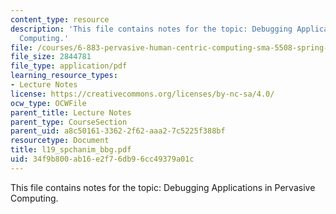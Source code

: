 ```yaml
---
content_type: resource
description: 'This file contains notes for the topic: Debugging Applications in Pervasive
  Computing.'
file: /courses/6-883-pervasive-human-centric-computing-sma-5508-spring-2006/34f9b800ab16e2f76db96cc49379a01c_l19_spchanim_bbg.pdf
file_size: 2844781
file_type: application/pdf
learning_resource_types:
- Lecture Notes
license: https://creativecommons.org/licenses/by-nc-sa/4.0/
ocw_type: OCWFile
parent_title: Lecture Notes
parent_type: CourseSection
parent_uid: a8c50161-3362-2f62-aaa2-7c5225f388bf
resourcetype: Document
title: l19_spchanim_bbg.pdf
uid: 34f9b800-ab16-e2f7-6db9-6cc49379a01c
---
```

This file contains notes for the topic: Debugging Applications in Pervasive Computing.